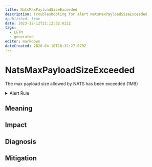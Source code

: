 ```yaml
---
title: NatsMaxPayloadSizeExceeded
description: Troubleshooting for alert NatsMaxPayloadSizeExceeded
#published: true
date: 2023-12-12T21:12:32.022Z
tags: 
  - LGTM
  - generated
editor: markdown
dateCreated: 2020-04-10T18:32:27.079Z
---
```


# NatsMaxPayloadSizeExceeded

The max payload size allowed by NATS has been exceeded (1MB)

<details>
  <summary>Alert Rule</summary>

{{% rule "nats/nats-exporter.yml" "NatsMaxPayloadSizeExceeded" %}}

{{% comment %}}

```yaml
alert: NatsMaxPayloadSizeExceeded
expr: max(gnatsd_varz_max_payload) > 1024 * 1024
for: 5m
labels:
    severity: critical
annotations:
    summary: Nats max payload size exceeded (instance {{ $labels.instance }})
    description: |-
        The max payload size allowed by NATS has been exceeded (1MB)
          VALUE = {{ $value }}
          LABELS = {{ $labels }}
    runbook: https://github.com/srerun/prometheus-alerts/blob/main/content/runbooks/nats-exporter/NatsMaxPayloadSizeExceeded.md

```

{{% /comment %}}

</details>


## Meaning
[//]: # "Short paragraph that explains what the alert means"


## Impact
[//]: # "What could / will happen if the alert is not addressed"



## Diagnosis
[//]: # "Steps to take to identify the cause of the problem"



## Mitigation
[//]: # "The steps necessary to resolve the alert"
